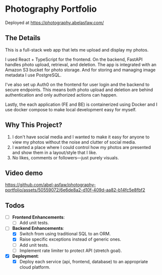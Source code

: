 # Photography Portfolio

Deployed at https://photography.abelasfaw.com/

## The Details
This is a full-stack web app that lets me upload and display my photos.

I used React + TypeScript for the frontend. On the backend, FastAPI handles photo upload, retrieval, and deletion. The app is integrated with an Amazon S3 bucket for photo storage. And for storing and managing image metadata I use PostgreSQL.

I've also set up Auth0 on the frontend for user login and the backend to secure endpoints. This means both photo upload and deletion are behind authentication and only authorized actions can happen.

Lastly, the each application (FE and BE) is containerized using Docker and I use docker compose to make local development easy for myself.

## Why This Project?
1. I don't have social media and I wanted to make it easy for anyone to view my photos without the noise and clutter of social media.
2. I wanted a place where I could control how my photos are presented and show them in a layout/style that I like.
3. No likes, comments or followers—just purely visuals.

## Video demo

https://github.com/abel-asfaw/photography-portfolio/assets/50559072/6e6de8a2-d10f-409d-aa82-b14fc5e8fbf2

## Todos
- [ ] **Frontend Enhancements**:
  - [ ] Add unit tests.

- [ ] **Backend Enhancements**:
  - [x] Switch from using traditional SQL to an ORM.
  - [x] Raise specific exceptions instead of generic ones.
  - [ ] Add unit tests.
  - [ ] Implement rate limiter to protect API (stretch goal).

- [x] **Deployment**:
  - [x] Deploy each service (api, frontend, database) to an appropriate cloud platform.
